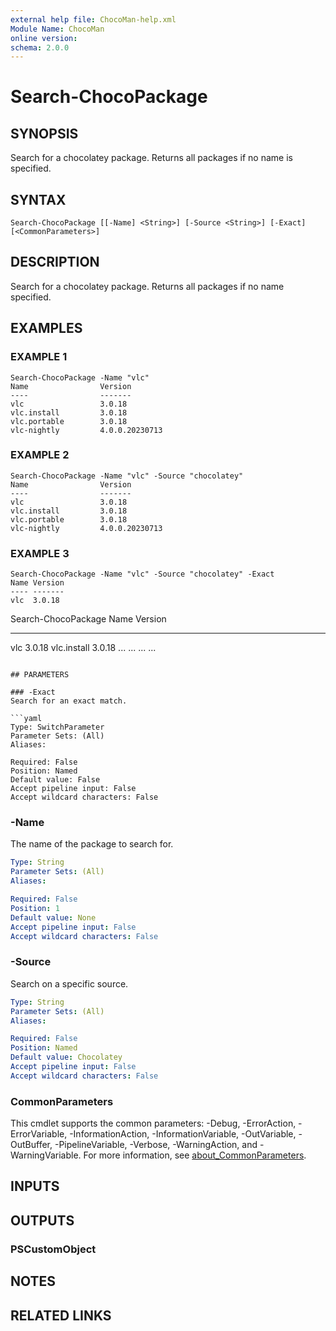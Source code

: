 ```yaml
---
external help file: ChocoMan-help.xml
Module Name: ChocoMan
online version:
schema: 2.0.0
---
```


# Search-ChocoPackage

## SYNOPSIS
Search for a chocolatey package.
Returns all packages if no name is specified.

## SYNTAX

```
Search-ChocoPackage [[-Name] <String>] [-Source <String>] [-Exact] [<CommonParameters>]
```

## DESCRIPTION
Search for a chocolatey package.
Returns all packages if no name specified.

## EXAMPLES

### EXAMPLE 1
```
Search-ChocoPackage -Name "vlc"
Name                Version
----                -------
vlc                 3.0.18
vlc.install         3.0.18
vlc.portable        3.0.18
vlc-nightly         4.0.0.20230713
```

### EXAMPLE 2
```
Search-ChocoPackage -Name "vlc" -Source "chocolatey"
Name                Version
----                -------
vlc                 3.0.18
vlc.install         3.0.18
vlc.portable        3.0.18
vlc-nightly         4.0.0.20230713
```

### EXAMPLE 3
```
Search-ChocoPackage -Name "vlc" -Source "chocolatey" -Exact
Name Version
---- -------
vlc  3.0.18
```

Search-ChocoPackage
Name                Version
----                -------
vlc                 3.0.18
vlc.install         3.0.18
...                 ...
...                 ...
```

## PARAMETERS

### -Exact
Search for an exact match.

```yaml
Type: SwitchParameter
Parameter Sets: (All)
Aliases:

Required: False
Position: Named
Default value: False
Accept pipeline input: False
Accept wildcard characters: False
```

### -Name
The name of the package to search for.

```yaml
Type: String
Parameter Sets: (All)
Aliases:

Required: False
Position: 1
Default value: None
Accept pipeline input: False
Accept wildcard characters: False
```

### -Source
Search on a specific source.

```yaml
Type: String
Parameter Sets: (All)
Aliases:

Required: False
Position: Named
Default value: Chocolatey
Accept pipeline input: False
Accept wildcard characters: False
```

### CommonParameters
This cmdlet supports the common parameters: -Debug, -ErrorAction, -ErrorVariable, -InformationAction, -InformationVariable, -OutVariable, -OutBuffer, -PipelineVariable, -Verbose, -WarningAction, and -WarningVariable. For more information, see [about_CommonParameters](http://go.microsoft.com/fwlink/?LinkID=113216).

## INPUTS

## OUTPUTS

### PSCustomObject
## NOTES

## RELATED LINKS
